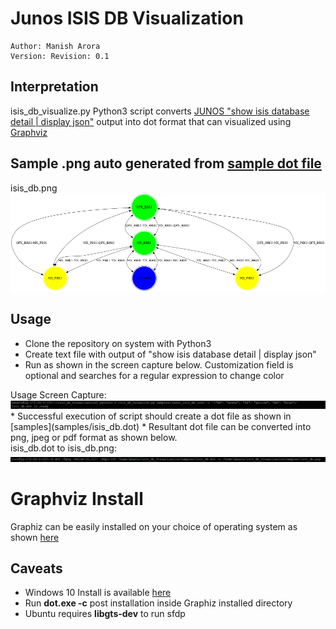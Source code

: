 # Junos ISIS DB Visualization

```
Author: Manish Arora
Version: Revision: 0.1
```

## Interpretation
isis_db_visualize.py Python3 script converts [JUNOS "show isis database detail | display json"](https://www.juniper.net/documentation/en_US/bti-series/bti78004.3/topics/reference/general/r-7800-cliref-show-isis-database.html) output into dot format that can visualized using [Graphviz](https://graphviz.org/)

## Sample .png auto generated from [sample dot file](samples/isis_db.dot)
<fig>
<figcaption text-align: "center"> isis_db.png </figcaption>
<img src = "samples/isis_db.png" alt = "missing" />
</fig><br>

## Usage
* Clone the repository on system with Python3
* Create text file with output of "show isis database detail | display json"
* Run as shown in the screen capture below. Customization field is optional and searches for a regular expression to change color 
<fig1>
<figcaption text-align: "center"> Usage Screen Capture: </figcaption>
<img src = "images/cmd1.png" alt = "missing" />
</fig1><br>
* Successful execution of script should create a dot file as shown in [samples](samples/isis_db.dot)
* Resultant dot file can be converted into png, jpeg or pdf format as shown below.
<fig2>
<figcaption text-align: "center"> isis_db.dot to isis_db.png: </figcaption>
<img src = "images/cmd-convert.png" alt = "missing" />
</fig2><br>

# Graphviz Install
Graphiz can be easily installed on your choice of operating system as shown [here](https://graphviz.org/download/)

## Caveats
* Windows 10 Install is available [here](https://www2.graphviz.org/Packages/stable/windows/10/cmake/Release/Win32/)
* Run **dot.exe -c** post installation inside Graphiz installed directory
* Ubuntu requires **libgts-dev** to run sfdp 
